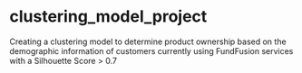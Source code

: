 # clustering_model_project
Creating a clustering model to determine product ownership based on the demographic information of customers currently using FundFusion services with a Silhouette Score > 0.7
